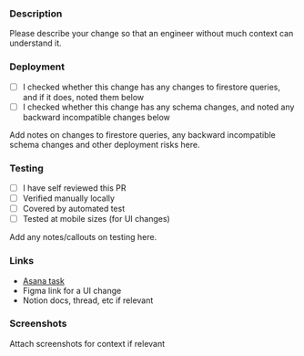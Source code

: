 ### Description

Please describe your change so that an engineer without much context can understand it.

### Deployment

-   [ ] I checked whether this change has any changes to firestore queries, and if it does, noted them below
-   [ ] I checked whether this change has any schema changes, and noted any backward incompatible changes below

Add notes on changes to firestore queries, any backward incompatible schema changes and other deployment risks here.

### Testing

-   [ ] I have self reviewed this PR
-   [ ] Verified manually locally
-   [ ] Covered by automated test
-   [ ] Tested at mobile sizes (for UI changes)

Add any notes/callouts on testing here.

### Links

-   [Asana task](link_to_asana_task)
-   Figma link for a UI change
-   Notion docs, thread, etc if relevant

### Screenshots

Attach screenshots for context if relevant
